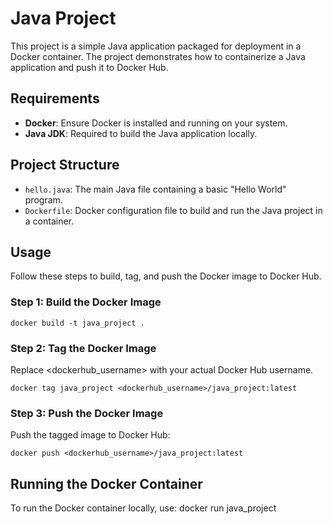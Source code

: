 # Java Project

This project is a simple Java application packaged for deployment in a Docker container. The project demonstrates how to containerize a Java application and push it to Docker Hub.

## Requirements

- **Docker**: Ensure Docker is installed and running on your system.
- **Java JDK**: Required to build the Java application locally.

## Project Structure

- `hello.java`: The main Java file containing a basic "Hello World" program.
- `Dockerfile`: Docker configuration file to build and run the Java project in a container.


## Usage

Follow these steps to build, tag, and push the Docker image to Docker Hub.

### Step 1: Build the Docker Image

    docker build -t java_project .

### Step 2: Tag the Docker Image
Replace <dockerhub_username> with your actual Docker Hub username.

    docker tag java_project <dockerhub_username>/java_project:latest

### Step 3: Push the Docker Image
Push the tagged image to Docker Hub:

    docker push <dockerhub_username>/java_project:latest

## Running the Docker Container
To run the Docker container locally, use:
    docker run java_project
